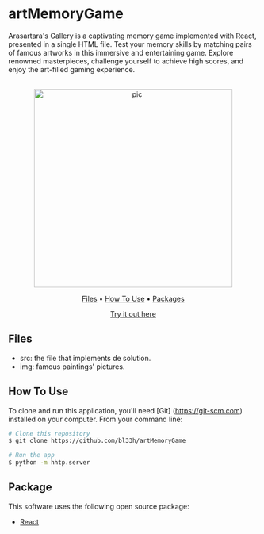 # artMemoryGame
Arasartara's Gallery is a captivating memory game implemented with React, presented in a single HTML file. Test your memory skills by matching pairs of famous artworks in this immersive and entertaining game. Explore renowned masterpieces, challenge yourself to achieve high scores, and enjoy the art-filled gaming experience.

<p align="center">
  <br>
  <img src="https://i.imgur.com/ZW3EpGw.png" alt="pic" width="400">
  <br>
</p>
<p align="center" >
  <a href="#Files">Files</a> •
  <a href="#how-to-use">How To Use</a> •
  <a href="#packages">Packages</a>   
</p>
<p align="center" >
<a href="https://arasarmemory.netlify.app/">Try it out here</a> 
</p>

## Files

- src: the file that implements de solution.
- img: famous paintings' pictures.

## How To Use

To clone and run this application, you'll need [Git] (https://git-scm.com) installed on your computer. From your command line:

```bash
# Clone this repository
$ git clone https://github.com/bl33h/artMemoryGame

# Run the app
$ python -m hhtp.server
```

## Package

This software uses the following open source package:

- [React](https://reactjs.org/)
